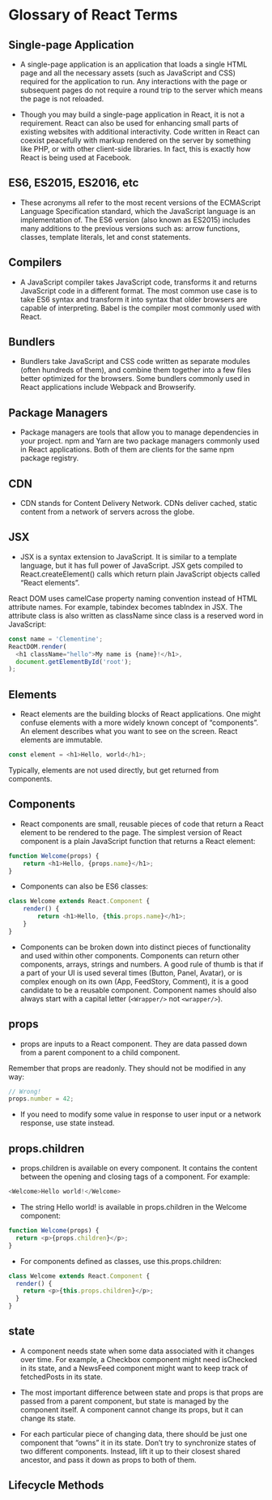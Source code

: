# Glossary of React Terms

## Single-page Application

* A single-page application is an application that loads a single HTML page and all the necessary assets (such as JavaScript and CSS) required for the application to run. Any interactions with the page or subsequent pages do not require a round trip to the server which means the page is not reloaded.

* Though you may build a single-page application in React, it is not a requirement. React can also be used for enhancing small parts of existing websites with additional interactivity. Code written in React can coexist peacefully with markup rendered on the server by something like PHP, or with other client-side libraries. In fact, this is exactly how React is being used at Facebook.

## ES6, ES2015, ES2016, etc

* These acronyms all refer to the most recent versions of the ECMAScript Language Specification standard, which the JavaScript language is an implementation of. The ES6 version (also known as ES2015) includes many additions to the previous versions such as: arrow functions, classes, template literals, let and const statements. 

## Compilers

* A JavaScript compiler takes JavaScript code, transforms it and returns JavaScript code in a different format. The most common use case is to take ES6 syntax and transform it into syntax that older browsers are capable of interpreting. Babel is the compiler most commonly used with React.

## Bundlers

* Bundlers take JavaScript and CSS code written as separate modules (often hundreds of them), and combine them together into a few files better optimized for the browsers. Some bundlers commonly used in React applications include Webpack and Browserify.

## Package Managers

* Package managers are tools that allow you to manage dependencies in your project. npm and Yarn are two package managers commonly used in React applications. Both of them are clients for the same npm package registry.

## CDN

* CDN stands for Content Delivery Network. CDNs deliver cached, static content from a network of servers across the globe.

## JSX

* JSX is a syntax extension to JavaScript. It is similar to a template language, but it has full power of JavaScript. JSX gets compiled to React.createElement() calls which return plain JavaScript objects called “React elements”. 

React DOM uses camelCase property naming convention instead of HTML attribute names. For example, tabindex becomes tabIndex in JSX. The attribute class is also written as className since class is a reserved word in JavaScript:


```ts
const name = 'Clementine';
ReactDOM.render(
  <h1 className="hello">My name is {name}!</h1>,
  document.getElementById('root');  
);
```

## Elements

* React elements are the building blocks of React applications. One might confuse elements with a more widely known concept of “components”. An element describes what you want to see on the screen. React elements are immutable.

```ts
const element = <h1>Hello, world</h1>;
```

Typically, elements are not used directly, but get returned from components.

## Components

* React components are small, reusable pieces of code that return a React element to be rendered to the page. The simplest version of React component is a plain JavaScript function that returns a React element:

```ts
function Welcome(props) {
    return <h1>Hello, {props.name}</h1>;
}
```

* Components can also be ES6 classes:

```ts
class Welcome extends React.Component {
    render() {
        return <h1>Hello, {this.props.name}</h1>;
    }
}
```

* Components can be broken down into distinct pieces of functionality and used within other components. Components can return other components, arrays, strings and numbers. A good rule of thumb is that if a part of your UI is used several times (Button, Panel, Avatar), or is complex enough on its own (App, FeedStory, Comment), it is a good candidate to be a reusable component. Component names should also always start with a capital letter (`<Wrapper/>` not `<wrapper/>`).

## props

* props are inputs to a React component. They are data passed down from a parent component to a child component.

Remember that props are readonly. They should not be modified in any way:

```ts
// Wrong!
props.number = 42;
```

* If you need to modify some value in response to user input or a network response, use state instead.

## props.children

* props.children is available on every component. It contains the content between the opening and closing tags of a component. For example:

```ts
<Welcome>Hello world!</Welcome>
```

* The string Hello world! is available in props.children in the Welcome component:

```ts
function Welcome(props) {
  return <p>{props.children}</p>;
}
```

* For components defined as classes, use this.props.children:

```ts
class Welcome extends React.Component {
  render() {
    return <p>{this.props.children}</p>;
  }
}
```

## state

* A component needs state when some data associated with it changes over time. For example, a Checkbox component might need isChecked in its state, and a NewsFeed component might want to keep track of fetchedPosts in its state.

* The most important difference between state and props is that props are passed from a parent component, but state is managed by the component itself. A component cannot change its props, but it can change its state.

* For each particular piece of changing data, there should be just one component that “owns” it in its state. Don’t try to synchronize states of two different components. Instead, lift it up to their closest shared ancestor, and pass it down as props to both of them.

## Lifecycle Methods